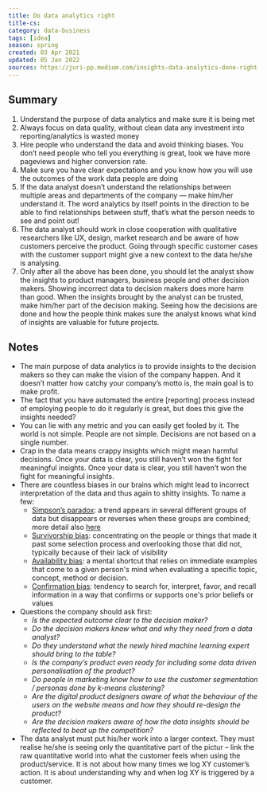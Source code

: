```yaml
---
title: Do data analytics right
title-cs: 
category: data-business
tags: [idea]
season: spring
created: 03 Apr 2021
updated: 05 Jan 2022
sources: https://juri-pp.medium.com/insights-data-analytics-done-right-271771ddaa2
---
```


## Summary
1.  Understand the purpose of data analytics and make sure it is being met
2.  Always focus on data quality, without clean data any investment into reporting/analytics is wasted money
3.  Hire people who understand the data and avoid thinking biases. You don’t need people who tell you everything is great, look we have more pageviews and higher conversion rate.
4.  Make sure you have clear expectations and you know how you will use the outcomes of the work data people are doing
5.  If the data analyst doesn’t understand the relationships between multiple areas and departments of the company — make him/her understand it. The word analytics by itself points in the direction to be able to find relationships between stuff, that’s what the person needs to see and point out!
6.  The data analyst should work in close cooperation with qualitative researchers like UX, design, market research and be aware of how customers perceive the product. Going through specific customer cases with the customer support might give a new context to the data he/she is analysing.
7.  Only after all the above has been done, you should let the analyst show the insights to product managers, business people and other decision makers. Showing incorrect data to decision makers does more harm than good. When the insights brought by the analyst can be trusted, make him/her part of the decision making. Seeing how the decisions are done and how the people think makes sure the analyst knows what kind of insights are valuable for future projects.

## Notes
* The main purpose of data analytics is to provide insights to the decision makers so they can make the vision of the company happen. And it doesn’t matter how catchy your company’s motto is, the main goal is to make profit.
* The fact that you have automated the entire \[reporting\] process instead of employing people to do it regularly is great, but does this give the insights needed?
* You can lie with any metric and you can easily get fooled by it. The world is not simple. People are not simple. Decisions are not based on a single number.
* Crap in the data means crappy insights which might mean harmful decisions. Once your data is clear, you still haven’t won the fight for meaningful insights. Once your data is clear, you still haven’t won the fight for meaningful insights.
* There are countless biases in our brains which might lead to incorrect interpretation of the data and thus again to shitty insights. To name a few:
	* [Simpson’s paradox](https://en.wikipedia.org/wiki/Simpson%27s_paradox): a trend appears in several different groups of data but disappears or reverses when these groups are combined; more detail also [here](https://towardsdatascience.com/simpsons-paradox-how-to-prove-two-opposite-arguments-using-one-dataset-1c9c917f5ff9)
	* [Survivorship bias](https://en.wikipedia.org/wiki/Survivorship_bias): concentrating on the people or things that made it past some selection process and overlooking those that did not, typically because of their lack of visibility
	* [Availability bias](https://en.wikipedia.org/wiki/Availability_heuristic): a mental shortcut that relies on immediate examples that come to a given person's mind when evaluating a specific topic, concept, method or decision.
	* [Confirmation bias](https://en.wikipedia.org/wiki/Confirmation_bias): tendency to search for, interpret, favor, and recall information in a way that confirms or supports one's prior beliefs or values
* Questions the company should ask first:
	* _Is the expected outcome clear to the decision maker?_
	* _Do the decision makers know what and why they need from a data analyst?_
	* _Do they understand what the newly hired machine learning expert should bring to the table?_
	* _Is the company’s product even ready for including some data driven personalisation of the product?_
	* _Do people in marketing know how to use the customer segmentation / personas done by k-means clustering?_
	* _Are the digital product designers aware of what the behaviour of the users on the website means and how they should re-design the product?_
	* _Are the decision makers aware of how the data insights should be reflected to beat up the competition?_
* The data analyst must put his/her work into a larger context. They must realise he/she is seeing only the quantitative part of the pictur – link the raw quantitative world into what the customer feels when using the product/service. It is not about how many times we log XY customer’s action. It is about understanding why and when log XY is triggered by a customer.